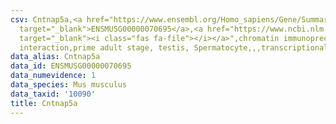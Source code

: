 ```yaml
---
csv: Cntnap5a,<a href="https://www.ensembl.org/Homo_sapiens/Gene/Summary?db=core;g=ENSMUSG00000070695"
  target="_blank">ENSMUSG00000070695</a>,<a href="https://www.ncbi.nlm.nih.gov/pubmed/25450459"
  target="_blank"><i class="fas fa-file"></i></a>",chromatin immunoprecipitation assay,direct
  interaction,prime adult stage, testis, Spermatocyte,,,transcriptional regulation,
data_alias: Cntnap5a
data_id: ENSMUSG00000070695
data_numevidence: 1
data_species: Mus musculus
data_taxid: '10090'
title: Cntnap5a
---
```

